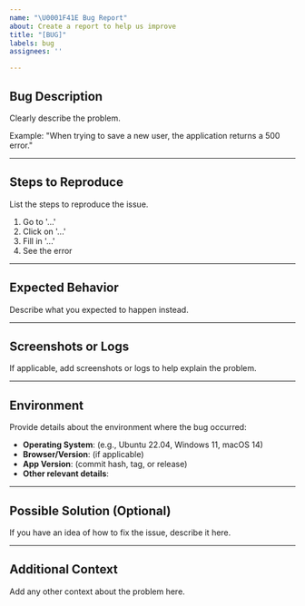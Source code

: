 ```yaml
---
name: "\U0001F41E Bug Report"
about: Create a report to help us improve
title: "[BUG]"
labels: bug
assignees: ''

---
```


## Bug Description
Clearly describe the problem.

Example: "When trying to save a new user, the application returns a 500 error."

---

## Steps to Reproduce
List the steps to reproduce the issue.

1. Go to '...'
2. Click on '...'
3. Fill in '...'
4. See the error

---

## Expected Behavior
Describe what you expected to happen instead.

---

## Screenshots or Logs
If applicable, add screenshots or logs to help explain the problem.

---

## Environment
Provide details about the environment where the bug occurred:

- **Operating System**: (e.g., Ubuntu 22.04, Windows 11, macOS 14)
- **Browser/Version**: (if applicable)
- **App Version**: (commit hash, tag, or release)
- **Other relevant details**:

---

## Possible Solution (Optional)
If you have an idea of how to fix the issue, describe it here.

---

## Additional Context
Add any other context about the problem here.
